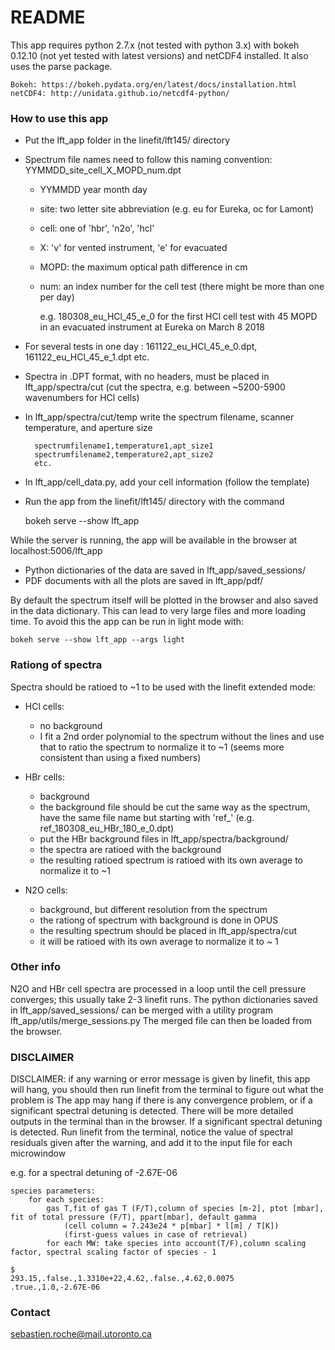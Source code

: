 # README #

This app requires python 2.7.x (not tested with python 3.x) with bokeh 0.12.10 (not yet tested with latest versions) and netCDF4 installed.
It also uses the parse package.

	Bokeh: https://bokeh.pydata.org/en/latest/docs/installation.html
	netCDF4: http://unidata.github.io/netcdf4-python/

### How to use this app ###

- Put the lft_app folder in the linefit/lft145/ directory
- Spectrum file names need to follow this naming convention: YYMMDD_site_cell_X_MOPD_num.dpt
	- YYMMDD year month day
	- site: two letter site abbreviation (e.g. eu for Eureka, oc for Lamont)
	- cell: one of 'hbr', 'n2o', 'hcl'
	- X: 'v' for vented instrument, 'e' for evacuated
	- MOPD: the maximum optical path difference in cm
	- num: an index number for the cell test (there might be more than one per day)
	
		e.g. 180308_eu_HCl_45_e_0 for the first HCl cell test with 45 MOPD in an evacuated instrument at Eureka on March 8 2018

- For several tests in one day : 161122_eu_HCl_45_e_0.dpt, 161122_eu_HCl_45_e_1.dpt etc.
- Spectra in .DPT format, with no headers, must be placed in lft_app/spectra/cut (cut the spectra, e.g. between ~5200-5900 wavenumbers for HCl cells)
- In lft_app/spectra/cut/temp write the spectrum filename, scanner temperature, and aperture size
	
		spectrumfilename1,temperature1,apt_size1
		spectrumfilename2,temperature2,apt_size2
		etc.
	
- In lft_app/cell_data.py, add your cell information (follow the template)

- Run the app from the linefit/lft145/ directory with the command

	bokeh serve --show lft_app

While the server is running, the app will be available in the browser at localhost:5006/lft_app

- Python dictionaries of the data are saved in lft_app/saved_sessions/
- PDF documents with all the plots are saved in lft_app/pdf/

By default the spectrum itself will be plotted in the browser and also saved in the data dictionary.
This can lead to very large files and more loading time. To avoid this the app can be run in light mode with:

	bokeh serve --show lft_app --args light

### Rationg of spectra ###

Spectra should be ratioed to ~1 to be used with the linefit extended mode:

- HCl cells: 
	- no background
	- I fit a 2nd order polynomial to the spectrum without the lines and use that to ratio the spectrum to normalize it to ~1 (seems more consistent than using a fixed numbers)

- HBr cells:
	- background
	- the background file should be cut the same way as the spectrum, have the same file name but starting with 'ref_' (e.g. ref_180308_eu_HBr_180_e_0.dpt)
	- put the HBr background files in lft_app/spectra/background/
	- the spectra are ratioed with the background
	- the resulting ratioed spectrum is ratioed with its own average to normalize it to ~1

- N2O cells:
	- background, but different resolution from the spectrum
	- the rationg of spectrum with background is done in OPUS
	- the resulting spectrum should be placed in lft_app/spectra/cut
	- it will be ratioed with its own average to normalize it to ~ 1

### Other info ###

N2O and HBr cell spectra are processed in a loop until the cell pressure converges; this usually take 2-3 linefit runs.
The python dictionaries saved in lft_app/saved_sessions/ can be merged with a utility program lft_app/utils/merge_sessions.py
The merged file can then be loaded from the browser.

### DISCLAIMER ###

DISCLAIMER: if any warning or error message is given by linefit, this app will hang, you should then run linefit from the terminal to figure out what the problem is
The app may hang if there is any convergence problem, or if a significant spectral detuning is detected.
There will be more detailed outputs in the terminal than in the browser.
If a significant spectral detuning is detected. Run linefit from the terminal, notice the value of spectral residuals given after the warning, and add it to the input file for each microwindow

e.g. for a spectral detuning of -2.67E-06

	species parameters:
    	for each species:
        	gas T,fit of gas T (F/T),column of species [m-2], ptot [mbar], fit of total pressure (F/T), ppart[mbar], default gamma
            	(cell column = 7.243e24 * p[mbar] * l[m] / T[K])
            	(first-guess values in case of retrieval)
        	for each MW: take species into account(T/F),column scaling factor, spectral scaling factor of species - 1

	$
	293.15,.false.,1.3310e+22,4.62,.false.,4.62,0.0075
	.true.,1.0,-2.67E-06

### Contact ###

sebastien.roche@mail.utoronto.ca
